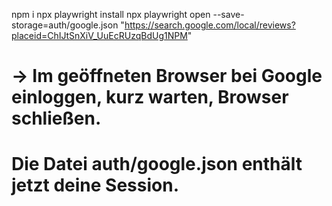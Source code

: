 npm i
npx playwright install
npx playwright open --save-storage=auth/google.json "https://search.google.com/local/reviews?placeid=ChIJtSnXiV_UuEcRUzqBdUg1NPM"
# → Im geöffneten Browser bei Google einloggen, kurz warten, Browser schließen.
# Die Datei auth/google.json enthält jetzt deine Session.
